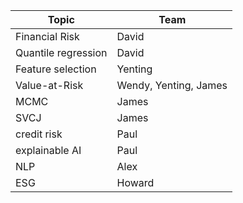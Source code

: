 

| Topic | Team|
|---|--|
| Financial Risk | David|
| Quantile regression | David|
| Feature selection | Yenting|
| Value-at-Risk | Wendy, Yenting, James| 
| MCMC|James|
| SVCJ | James | 
| credit risk | Paul|
| explainable AI | Paul|
| NLP | Alex|
|ESG| Howard|

